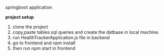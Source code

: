 springboot application

**project setup**

1. clone the project
2. copy,paste tables.sql queries and create the datbase in local machine.
3. run HealthTrackerApplication.js file in backend
4. go to frontend and npm install
5. then run npm start in frontend

